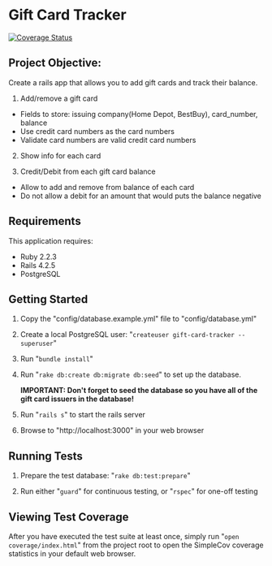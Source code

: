 Gift Card Tracker
=================

[![Coverage Status](https://coveralls.io/repos/tomchapin/gift-card-tracker/badge.svg?branch=master&service=github)](https://coveralls.io/github/tomchapin/gift-card-tracker?branch=master)

Project Objective:
----------

Create a rails app that allows you to add gift cards and track their balance. 
 
1. Add/remove a gift card 
  - Fields to store: issuing company(Home Depot, BestBuy), card_number, balance  
  - Use credit card numbers as the card numbers 
  - Validate card numbers are valid credit card numbers

2. Show info for each card 

3. Credit/Debit from each gift card balance 
  - Allow to add and remove from balance of each card
  - Do not allow a debit for an amount that would puts the balance negative


Requirements
-------------

This application requires:

- Ruby 2.2.3
- Rails 4.2.5
- PostgreSQL


Getting Started
---------------

1. Copy the "config/database.example.yml" file to "config/database.yml"

2. Create a local PostgreSQL user: "```createuser gift-card-tracker --superuser```"

3. Run "```bundle install```"

4. Run "```rake db:create db:migrate db:seed```" to set up the database.

   **IMPORTANT: Don't forget to seed the database so you have all of the gift card issuers in the database!**

5. Run "```rails s```" to start the rails server

6. Browse to "http://localhost:3000" in your web browser


Running Tests
-------------

1. Prepare the test database: "```rake db:test:prepare```"

2. Run either "```guard```" for continuous testing, or "```rspec```" for one-off testing


Viewing Test Coverage
---------------------

After you have executed the test suite at least once, simply run "```open coverage/index.html```"
from the project root to open the SimpleCov coverage statistics in your default web browser.